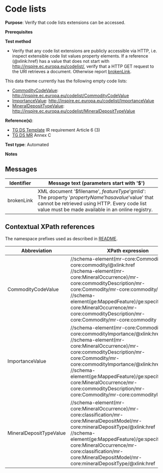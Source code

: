 # Code lists

**Purpose**: Verify that code lists extensions can be accessed.

**Prerequisites**

**Test method**

* Verify that any code list extensions are publicly accessible via HTTP, i.e. inspect extensible code list values property elements. If a reference (@xlink:href) has a value that does not start with http://inspire.ec.europa.eu/codelist/, verify that a HTTP GET request to the URI retrieves a document. Otherwise report [brokenLink](#brokenLink).

This data theme currently has the following empty code lists:

* [CommodityCodeValue](#CommodityCodeValue): http://inspire.ec.europa.eu/codelist/CommodityCodeValue
* [ImportanceValue](#ImportanceValue): http://inspire.ec.europa.eu/codelist/ImportanceValue
* [MineralDepositTypeValue](#MineralDepositTypeValue): http://inspire.ec.europa.eu/codelist/MineralDepositTypeValue


**Reference(s)**: 

* [TG DS Template](./README.md#ref_TG_DS_tmpl) IR requirement Article 6 (3)
* [TG DS MR](./README.md#ref_TG_DS_MR) Annex C

**Test type**: Automated

**Notes**


## Messages

Identifier  |  Message text (parameters start with '$')
---------------------------------------------------------- | -------------------------------------------------------------------------
brokenLink <a name="brokenLink"/>  |  XML document '$filename', $featureType '$gmlid': The property '$propertyName' has a value '$value' that cannot be retrieved using HTTP. Every code list value must be made available in an online registry. 

## Contextual XPath references

The namespace prefixes used as described in [README](./README.md#namespaces).

Abbreviation                                               |  XPath expression      |Multiplicity   |Voidable
---------------------------------------------------------- | -----------------------|---------------|---------------------------------
CommodityCodeValue <a name="CommodityCodeValue"></a> | //schema-element(mr-core:Commodity)/mr-core:commodity/@xlink:href <br>//schema-element(mr-core:MineralOccurrence)/mr-core:commodityDescription/mr-core:Commodity/mr-core:commodity/@xlink:href <br> //schema-element(ge:MappedFeature)/ge:specification/mr-core:MineralOccurrence/mr-core:commodityDescription/mr-core:Commodity/mr-core:commodity | 1 | No
ImportanceValue <a name="ImportanceValue"></a> | //schema-element(mr-core:Commodity)/mr-core:commodityImportance/@xlink:href <br>//schema-element(mr-core:MineralOccurrence)/mr-core:commodityDescription/mr-core:Commodity/mr-core:commodityImportance/@xlink:href <br> //schema-element(ge:MappedFeature)/ge:specification/mr-core:MineralOccurrence/mr-core:commodityDescription/mr-core:Commodity/mr-core:commodityImportance  | 1 | Yes
MineralDepositTypeValue <a name="MineralDepositTypeValue"></a> | //schema-element(mr-core:MineralOccurrence)/mr-core:classification/mr-core:MineralDepositModel/mr-core:mineralDepositType/@xlink:href <br> //schema-element(ge:MappedFeature)/ge:specification/mr-core:MineralOccurrence/mr-core:classification/mr-core:MineralDepositModel/mr-core:mineralDepositType/@xlink:href | 1..\* | Yes
